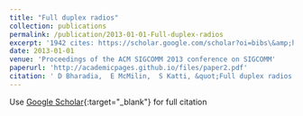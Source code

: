 ```yaml
---
title: "Full duplex radios"
collection: publications
permalink: /publication/2013-01-01-Full-duplex-radios
excerpt: '1942 cites: https://scholar.google.com/scholar?oi=bibs\&amp;hl=en\&amp;cites=12399399471434081038'
date: 2013-01-01
venue: 'Proceedings of the ACM SIGCOMM 2013 conference on SIGCOMM'
paperurl: 'http://academicpages.github.io/files/paper2.pdf'
citation: ' D Bharadia,  E McMilin,  S Katti, &quot;Full duplex radios.&quot; Proceedings of the ACM SIGCOMM 2013 conference on SIGCOMM, 2013.'
---
```


Use [Google Scholar](https://scholar.google.com/scholar?q=Full+duplex+radios){:target="_blank"} for full citation